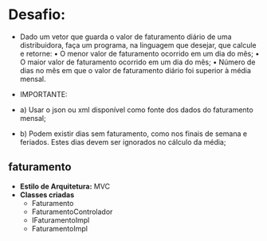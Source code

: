 #	**Desafio:**
  - Dado um vetor que guarda o valor de faturamento diário de uma distribuidora, faça um programa, na linguagem que desejar, que calcule e retorne:
	• O menor valor de faturamento ocorrido em um dia do mês;
	• O maior valor de faturamento ocorrido em um dia do mês;
	• Número de dias no mês em que o valor de faturamento diário foi superior à média mensal.

  - IMPORTANTE:
  - a) Usar o json ou xml disponível como fonte dos dados do faturamento mensal;
  - b) Podem existir dias sem faturamento, como nos finais de semana e feriados. Estes dias devem ser ignorados no cálculo da média;

## 	faturamento

- **Estilo de Arquitetura:**	  MVC
- **Classes criadas**
  - Faturamento
  - FaturamentoControlador
  - IFaturamentoImpl
  - FaturamentoImpl
